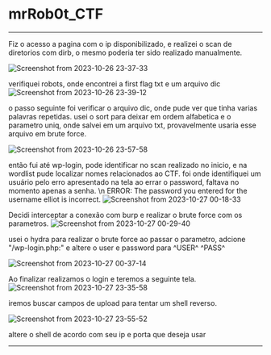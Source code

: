 # mrRob0t_CTF
**********************************************************************************************************************************
Fiz o acesso a pagina com o ip disponibilizado, e realizei o scan de diretorios com dirb, o mesmo poderia ter sido realizado manualmente.

![Screenshot from 2023-10-26 23-37-33](https://github.com/igusil/mrRob0t_CTF/assets/89313216/fc568261-9780-4e23-81ee-f99a058f4300)


verifiquei robots, onde encontrei a first flag txt e um arquivo dic
![Screenshot from 2023-10-26 23-39-12](https://github.com/igusil/mrRob0t_CTF/assets/89313216/4602348d-db99-4d8b-9036-054a3c99505f)

o passo seguinte foi verificar o arquivo dic, onde pude ver que tinha varias palavras repetidas.
usei o sort para deixar em ordem alfabetica e o parametro uniq, onde salvei em um arquivo txt, provavelmente usaria esse arquivo em brute force.

![Screenshot from 2023-10-26 23-57-58](https://github.com/igusil/mrRob0t_CTF/assets/89313216/b3a5056e-1e3a-46c6-9036-3da12490f9fb)

então fui até wp-login, pode identificar no scan realizado no inicio, e na wordlist pude localizar nomes relacionados ao CTF.
foi onde identifiquei um usuário pelo erro apresentado na tela ao errar o password, faltava no momento apenas a senha. 
\n
ERROR: The password you entered for the username elliot is incorrect.
![Screenshot from 2023-10-27 00-18-33](https://github.com/igusil/mrRob0t_CTF/assets/89313216/f7d92c4c-94e7-4daa-89b8-c1d6b41961ff)

Decidi interceptar a conexão com burp e realizar o brute force com os parametros.
![Screenshot from 2023-10-27 00-29-40](https://github.com/igusil/mrRob0t_CTF/assets/89313216/3880017a-e207-40ea-8ead-b3ce273e0952)

usei o hydra para realizar o brute force 
ao passar o parametro, adcione "/wp-login.php:" e altere o user e password para ^USER^ ^PASS^

![Screenshot from 2023-10-27 00-37-14](https://github.com/igusil/mrRob0t_CTF/assets/89313216/32702764-8b81-4741-a87f-ed7315a5245e)

Ao finalizar realizamos o login e teremos a seguinte tela.
![Screenshot from 2023-10-27 23-35-58](https://github.com/igusil/mrRob0t_CTF/assets/89313216/507b7186-306a-4269-b7fd-e13aede2fba2)

iremos buscar campos de upload para tentar um shell reverso.

![Screenshot from 2023-10-27 23-55-52](https://github.com/igusil/mrRob0t_CTF/assets/89313216/37c9ffd9-ecf8-48d0-8b49-4a415b6e5a97)

altere o shell de acordo com seu ip e porta que deseja usar

**********************************************************************************************************************************
